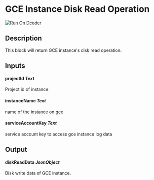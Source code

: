 # GCE Instance Disk Read Operation
[![Run On Dcoder](https://static-content.dcoder.tech/dcoder-assets/run-on-dcoder.svg)](https://code.dcoder.tech/feed/project/60ebc709a5137a1535a2bd48)

## Description
This block will return GCE instance's disk read operation.

## Inputs
#### **projectId**  *Text*
Project id of instance
#### **instanceName**  *Text*
name of the instance on gce
#### **serviceAccountKey**  *Text*
service account key to access gce instance log data

## Output
#### **diskReadData**  *JsonObject*
Disk write data of GCE instance.

